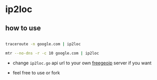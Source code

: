 #	ip2loc

##	how to use

```bash

traceroute -n google.com | ip2loc

mtr --no-dns -r -c 10 google.com | ip2loc

```

-	change `ip2loc.go` api url to your own [freegeoip](https://github.com/fiorix/freegeoip) server if you want

-	feel free to use or fork
